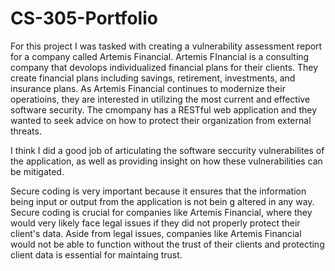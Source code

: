 # CS-305-Portfolio

  For this project I was tasked with creating a vulnerability assessment report for a company called Artemis Financial.  Artemis FInancial is a consulting company that devolops individualized financial plans for their clients.  They create financial plans including savings, retirement, investments, and insurance plans.  As Artemis Financial continues to modernize their operatioins, they are interested in utilizing the most current and effective software security.  The cmompany has a RESTful web application and they wanted to seek advice on how to protect their organization from external threats. 
  
  I think I did a good job of articulating the software seccurity vulnerabilites of the application, as well as providing insight on how these vulnerabilities can be mitigated.
  
  Secure coding is very important because it ensures that the information being input or output from the application is not bein g altered in any way.  Secure coding is crucial for companies like Artemis Financial, where they would very likely face legal issues if they did not properly protect their client's data.  Aside from legal issues, companies like Artemis Financial would not be able to function without the trust of their clients and protecting client data is essential for maintaing trust.
